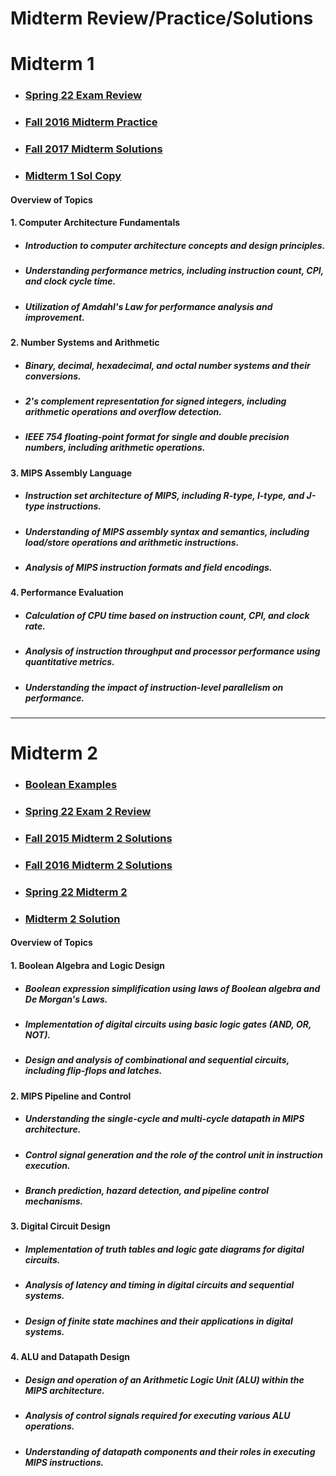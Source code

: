 # Midterm Review/Practice/Solutions

# Midterm 1 
- ### [Spring 22 Exam Review](https://github.com/MarkShinozaki/CPTS260-IntroductionToComputerArchitecture/blob/Midterms/Midterm%201/CPTS260_Spring22_L18_Exam1_review.pdf)

- ### [Fall 2016 Midterm Practice](https://github.com/MarkShinozaki/CPTS260-IntroductionToComputerArchitecture/blob/Midterms/Midterm%201/CptS260_Fall2016_Midterm1_Practice.pdf)

- ### [Fall 2017 Midterm Solutions](https://github.com/MarkShinozaki/CPTS260-IntroductionToComputerArchitecture/blob/Midterms/Midterm%201/CptS260_Fall2017_Midterm1_Solutions.pdf)

- ### [Midterm 1 Sol Copy](https://github.com/MarkShinozaki/CPTS260-IntroductionToComputerArchitecture/blob/Midterms/Midterm%201/MD1%20Sol%20copy.pdf)

#### Overview of Topics 

#### 1. Computer Architecture Fundamentals

- ##### Introduction to computer architecture concepts and design principles.
- ##### Understanding performance metrics, including instruction count, CPI, and clock cycle time.
- ##### Utilization of Amdahl's Law for performance analysis and improvement.

#### 2. Number Systems and Arithmetic

- ##### Binary, decimal, hexadecimal, and octal number systems and their conversions.
- ##### 2's complement representation for signed integers, including arithmetic operations and overflow detection.
- ##### IEEE 754 floating-point format for single and double precision numbers, including arithmetic operations.

#### 3. MIPS Assembly Language

- ##### Instruction set architecture of MIPS, including R-type, I-type, and J-type instructions.
- ##### Understanding of MIPS assembly syntax and semantics, including load/store operations and arithmetic instructions.
- ##### Analysis of MIPS instruction formats and field encodings.

#### 4. Performance Evaluation

- ##### Calculation of CPU time based on instruction count, CPI, and clock rate.
- ##### Analysis of instruction throughput and processor performance using quantitative metrics.
- ##### Understanding the impact of instruction-level parallelism on performance.

---

# Midterm 2

- ### [Boolean Examples](https://github.com/MarkShinozaki/CPTS260-IntroductionToComputerArchitecture/blob/Midterms/Midterm%202/Boolean_examples.pdf)

- ### [Spring 22 Exam 2 Review](https://github.com/MarkShinozaki/CPTS260-IntroductionToComputerArchitecture/blob/Midterms/Midterm%202/CPTS260_Spring22_L30_Exam2_Review.pdf)

- ### [Fall 2015 Midterm 2 Solutions](https://github.com/MarkShinozaki/CPTS260-IntroductionToComputerArchitecture/blob/Midterms/Midterm%202/CptS260_Fall2015_Midterm2_Solutions.pdf)

- ### [Fall 2016 Midterm 2 Solutions](https://github.com/MarkShinozaki/CPTS260-IntroductionToComputerArchitecture/blob/Midterms/Midterm%202/CptS260_Fall2016_Midterm2_Solutions.pdf)

- ### [Spring 22 Midterm 2](https://github.com/MarkShinozaki/CPTS260-IntroductionToComputerArchitecture/blob/Midterms/Midterm%202/CptS260_Spring2022_Midterm2.pdf)

- ### [Midterm 2 Solution](https://github.com/MarkShinozaki/CPTS260-IntroductionToComputerArchitecture/blob/Midterms/Midterm%202/Midterm%202%20Solution.pdf)

#### Overview of Topics 

#### 1. Boolean Algebra and Logic Design

- ##### Boolean expression simplification using laws of Boolean algebra and De Morgan's Laws.
- ##### Implementation of digital circuits using basic logic gates (AND, OR, NOT).
- ##### Design and analysis of combinational and sequential circuits, including flip-flops and latches.

#### 2. MIPS Pipeline and Control

- ##### Understanding the single-cycle and multi-cycle datapath in MIPS architecture.
- ##### Control signal generation and the role of the control unit in instruction execution.
- ##### Branch prediction, hazard detection, and pipeline control mechanisms.

#### 3. Digital Circuit Design

- ##### Implementation of truth tables and logic gate diagrams for digital circuits.
- ##### Analysis of latency and timing in digital circuits and sequential systems.
- ##### Design of finite state machines and their applications in digital systems.

#### 4. ALU and Datapath Design

- ##### Design and operation of an Arithmetic Logic Unit (ALU) within the MIPS architecture.
- ##### Analysis of control signals required for executing various ALU operations.
- ##### Understanding of datapath components and their roles in executing MIPS instructions.





















